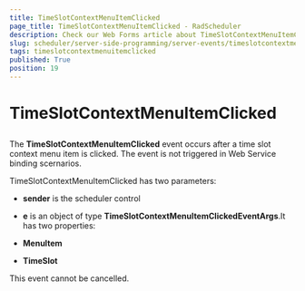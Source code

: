 ```yaml
---
title: TimeSlotContextMenuItemClicked
page_title: TimeSlotContextMenuItemClicked - RadScheduler
description: Check our Web Forms article about TimeSlotContextMenuItemClicked.
slug: scheduler/server-side-programming/server-events/timeslotcontextmenuitemclicked
tags: timeslotcontextmenuitemclicked
published: True
position: 19
---
```


# TimeSlotContextMenuItemClicked



## 

The **TimeSlotContextMenuItemClicked** event occurs after a time slot context menu item is clicked. The event is not triggered in Web Service binding scernarios. 

TimeSlotContextMenuItemClicked has two parameters:

* **sender** is the scheduler control

* **e** is an object of type **TimeSlotContextMenuItemClickedEventArgs**.It has two properties:

* **MenuItem**

* **TimeSlot**

This event cannot be cancelled.


